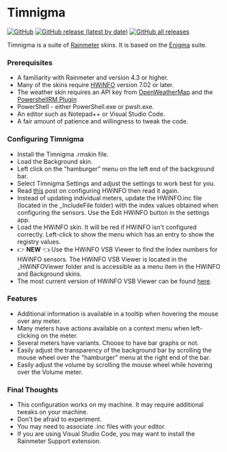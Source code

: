 # Timnigma

[![GitHub](https://img.shields.io/github/license/Timthreetwelve/Timnigma?style=plastic)](https://github.com/Timthreetwelve/Timnigma/blob/main/LICENSE)
[![GitHub release (latest by date)](https://img.shields.io/github/v/release/Timthreetwelve/Timnigma?style=plastic)](https://github.com/Timthreetwelve/Timnigma/releases/latest) 
[![GitHub all releases](https://img.shields.io/github/downloads/Timthreetwelve/Timnigma/total?style=plastic)](https://github.com/Timthreetwelve/Timnigma/releases) 

Timnigma is a suite of [Rainmeter](https://www.rainmeter.net/) skins. It is based on the [Enigma](https://www.kaelri.com/projects/enigma/) suite.  

### Prerequisites

* A familiarity with Rainmeter and  version 4.3 or higher.
* Many of the skins require [HWiNFO](https://www.hwinfo.com/) version 7.02 or later.
* The weather skin requires an API key from [OpenWeatherMap](https://home.openweathermap.org/users/sign_up) and the [PowershellRM Plugin](https://khanhas.gitbook.io/powershellrm/)
* PowerShell - either PowerShell.exe or pwsh.exe.
* An editor such as Notepad++ or Visual Studio Code.
* A fair amount of patience and willingness to tweak the code.

### Configuring Timnigma

* Install the Timnigma .rmskin file.
* Load the Background skin.
* Left click on the "hamburger" menu on the left end of the background bar.
* Select Timnigma Settings and adjust the settings to work best for you.
* Read [this](https://docs.rainmeter.net/tips/hwinfo/) post on configuring HWiNFO then read it again.
* Instead of updating individual meters, update the HWiNFO.inc file (located in the _IncludeFile folder) with the index values obtained when configuring the sensors. Use the Edit HWiNFO button in the settings app.
* Load the HWiNFO skin. It will be red if HWiNFO isn't configured correctly. Left-click to show the menu which has an entry to show the registry values.
* 👉 **NEW** 👈 Use the HWiNFO VSB Viewer to find the Index numbers for HWiNFO sensors. The  HWiNFO VSB Viewer is located in the _HWiNFOViewer folder and is accessible as a menu item in the HWiNFO and Background skins.
* The most current version of HWiNFO VSB Viewer can be found [here](https://github.com/Timthreetwelve/HWiNFO-VSB-Viewer).

### Features

* Additional information is available in a tooltip when hovering the mouse over any meter.
* Many meters have actions available on a context menu when left-clicking on the meter.
* Several meters have variants. Choose to have bar graphs or not.
* Easily adjust the transparency of the background bar by scrolling the mouse wheel over the "hamburger" menu at the right end of the bar.
* Easily adjust the volume by scrolling the mouse wheel while hovering over the Volume meter.

### Final Thoughts

* This configuration works on my machine. It may require additional tweaks on your machine.
* Don't be afraid to experiment.
* You may need to associate .inc files with your editor.
* If you are using Visual Studio Code, you may want to install the Rainmeter Support extension.
